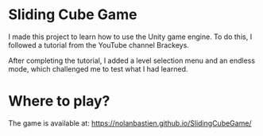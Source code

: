 # Sliding Cube Game
I made this project to learn how to use the Unity game engine. To do this, I followed a tutorial from the YouTube channel Brackeys.

After completing the tutorial, I added a level selection menu and an endless mode, which challenged me to test what I had learned.

# Where to play?
The game is available at: https://nolanbastien.github.io/SlidingCubeGame/

